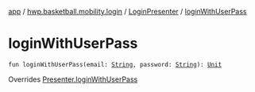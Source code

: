 [app](../../index.md) / [hwp.basketball.mobility.login](../index.md) / [LoginPresenter](index.md) / [loginWithUserPass](.)

# loginWithUserPass

`fun loginWithUserPass(email: `[`String`](https://kotlinlang.org/api/latest/jvm/stdlib/kotlin/-string/index.html)`, password: `[`String`](https://kotlinlang.org/api/latest/jvm/stdlib/kotlin/-string/index.html)`): `[`Unit`](https://kotlinlang.org/api/latest/jvm/stdlib/kotlin/-unit/index.html)

Overrides [Presenter.loginWithUserPass](../-login-contract/-presenter/login-with-user-pass.md)

